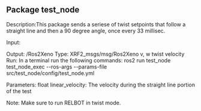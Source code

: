 Package test_node
-----------------------------------------------
Description:This package sends a seriese of twist setpoints that follow a straight line and then a 90 degree angle, once every 33 millisec.

Input:

Output:
/Ros2Xeno 
        Type: XRF2_msgs/msg/Ros2Xeno
        v, w twist velocity
Run:
        In a terminal run the following commands:
        ros2 run test_node test_node_exec --ros-args --params-file src/test_node/config/test_node.yml

Parameters:
        float linear_velocity: The velocity during the straight line portion of the test

Note:
    Make sure to run RELBOT in twist mode.
